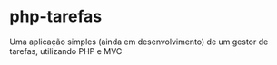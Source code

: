 # php-tarefas
Uma aplicação simples (ainda em desenvolvimento) de um gestor de tarefas, utilizando PHP e MVC
